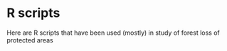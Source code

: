 # R scripts

Here are R scripts that have been used (mostly) in study of forest loss of protected areas
